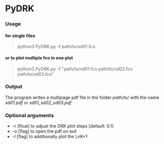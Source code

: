 # PyDRK

### Usage
#### for single files
> python3 PyDRK.py -f path/to/xd01.fco
#### or to plot multiple fco in one plot
> python3 PyDRK.py -f "path/to/xd01.fco path/to/xd02.fco path/to/xd03.fco"

### Output
The program writes a multipage pdf file in the folder _path/to/_ with the name _xd01.pdf_ or _xd01_xd02_xd03.pdf_.

### Optional arguments
 - -r [float] to adjust the DRK plot steps [default: 0.1]
 - -o [flag] to open the pdf on exit
 - -l [flag] to additionally plot the LnK+1
